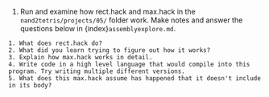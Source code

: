 
1. Run and examine how rect.hack and max.hack in the `nand2tetris/projects/05/` folder work. Make notes and answer the questions below in {index}`assemblyexplore.md`.


```
1. What does rect.hack do?  
2. What did you learn trying to figure out how it works?
3. Explain how max.hack works in detail.
4. Write code in a high level language that would compile into this program. Try writing multiple different versions.
5. What does this max.hack assume has happened that it doesn't include in its body?
```